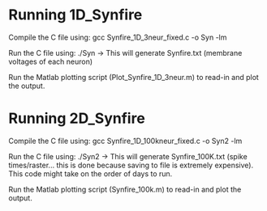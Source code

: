 # Running 1D_Synfire
Compile the C file using: gcc Synfire_1D_3neur_fixed.c -o Syn -lm

Run the C file using: ./Syn   ->  This will generate Synfire.txt (membrane voltages of each neuron)

Run the Matlab plotting script (Plot_Synfire_1D_3neur.m) to read-in and plot the output.

# Running 2D_Synfire
Compile the C file using: gcc Synfire_1D_100kneur_fixed.c -o Syn2 -lm

Run the C file using: ./Syn2   ->  This will generate Synfire_100K.txt (spike times/raster... this is done because saving to file is extremely 
expensive). This code might take on the order of days to run.

Run the Matlab plotting script (Synfire_100k.m) to read-in and plot the output.